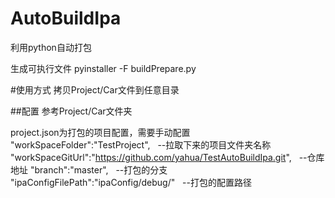 # AutoBuildIpa
利用python自动打包 

生成可执行文件 pyinstaller -F buildPrepare.py

#使用方式
拷贝Project/Car文件到任意目录

##配置
参考Project/Car文件夹


project.json为打包的项目配置，需要手动配置
"workSpaceFolder":"TestProject",    --拉取下来的项目文件夹名称
"workSpaceGitUrl":"https://github.com/yahua/TestAutoBuildIpa.git",   --仓库地址
"branch":"master",    --打包的分支
"ipaConfigFilePath":"ipaConfig/debug/"   --打包的配置路径


